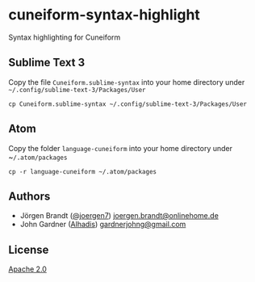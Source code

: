 # cuneiform-syntax-highlight
Syntax highlighting for Cuneiform

## Sublime Text 3

Copy the file `Cuneiform.sublime-syntax` into your home directory under `~/.config/sublime-text-3/Packages/User`

    cp Cuneiform.sublime-syntax ~/.config/sublime-text-3/Packages/User

## Atom

Copy the folder `language-cuneiform` into your home directory under ~`/.atom/packages`

    cp -r language-cuneiform ~/.atom/packages

## Authors

- Jörgen Brandt ([@joergen7](https://github.com/joergen7/)) [joergen.brandt@onlinehome.de](mailto:joergen.brandt@onlinehome.de)
- John Gardner ([Alhadis](https://github.com/Alhadis)) [gardnerjohng@gmail.com](mailto:gardnerjohng@gmail.com)

## License

[Apache 2.0](https://www.apache.org/licenses/LICENSE-2.0.html)